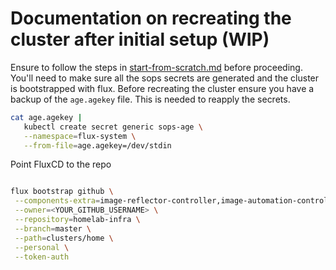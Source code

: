 # Documentation on recreating the cluster after initial setup (WIP)

Ensure to follow the steps in [start-from-scratch.md](./start-from-scratch.md) before proceeding. You'll need to make sure all the sops secrets are generated and the cluster is bootstrapped with flux. Before recreating the cluster ensure you have a backup of the `age.agekey` file. This is needed to reapply the secrets.

```sh
cat age.agekey |
   kubectl create secret generic sops-age \
   --namespace=flux-system \
   --from-file=age.agekey=/dev/stdin
```


Point FluxCD to the repo
```sh

flux bootstrap github \
 --components-extra=image-reflector-controller,image-automation-controller \
 --owner=<YOUR_GITHUB_USERNAME> \
 --repository=homelab-infra \
 --branch=master \
 --path=clusters/home \
 --personal \
 --token-auth
```